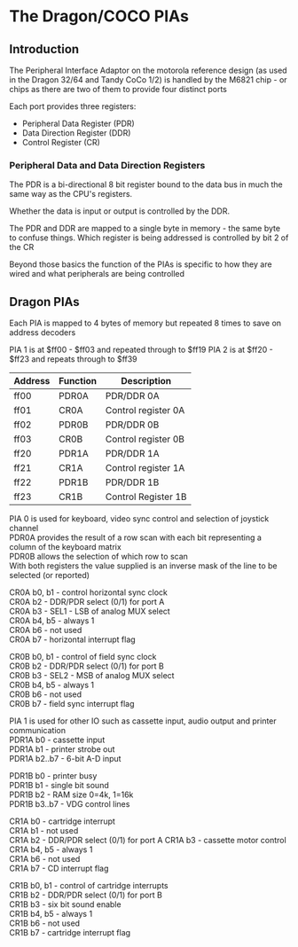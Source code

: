 # The Dragon/COCO PIAs #

## Introduction ##

The Peripheral Interface Adaptor on the motorola reference design
(as used in the Dragon 32/64 and Tandy CoCo 1/2) is handled by
the M6821 chip - or chips as there are two of them to provide
four distinct ports

Each port provides three registers:

* Peripheral Data Register (PDR)
* Data Direction Register (DDR)
* Control Register (CR)

### Peripheral Data and Data Direction Registers ###
The PDR is a bi-directional 8 bit register bound to the data bus in 
much the same way as the CPU's registers.

Whether the data is input or output is controlled by the DDR.

The PDR and DDR are mapped to a single byte in memory - the same byte
to confuse things. Which register is being addressed is controlled by 
bit 2 of the CR

Beyond those basics the function of the PIAs is specific to how they
are wired and what peripherals are being controlled

## Dragon PIAs ##

Each PIA is mapped to 4 bytes of memory but repeated 8 times to save
on address decoders

PIA 1 is at $ff00 - $ff03 and repeated through to $ff19
PIA 2 is at $ff20 - $ff23 and repeats through to $ff39

| Address | Function | Description |
| ------- | -------- | ----------- |
| ff00 | PDR0A | PDR/DDR 0A |
| ff01 | CR0A | Control register 0A |
| ff02 | PDR0B | PDR/DDR 0B |
| ff03 | CR0B | Control register 0B |
| ff20 | PDR1A | PDR/DDR 1A |
| ff21 | CR1A | Control register 1A |
| ff22 | PDR1B | PDR/DDR 1B |
| ff23 | CR1B | Control Register 1B |

PIA 0 is used for keyboard, video sync control and selection 
of joystick channel  
PDR0A provides the result of a row scan with each bit 
representing a column of the keyboard matrix  
PDR0B allows the selection of which row to scan  
With both registers the value supplied is an inverse
mask of the line to be selected (or reported)

CR0A b0, b1 - control horizontal sync clock  
CR0A b2 - DDR/PDR select (0/1) for port A   
CR0A b3 - SEL1 - LSB of analog MUX select  
CR0A b4, b5 - always 1  
CR0A b6 - not used  
CR0A b7 - horizontal interrupt flag  

CR0B b0, b1 - control of field sync clock  
CR0B b2 - DDR/PDR select (0/1) for port B  
CR0B b3 - SEL2 - MSB of analog MUX select  
CR0B b4, b5 - always 1  
CR0B b6 - not used  
CR0B b7 - field sync interrupt flag  

PIA 1 is used for other IO such as cassette input,
audio output and printer communication  
PDR1A b0 - cassette input  
PDR1A b1 - printer strobe out  
PDR1A b2..b7 - 6-bit A-D input  

PDR1B b0 - printer busy  
PDR1B b1 - single bit sound  
PDR1B b2 - RAM size 0=4k, 1=16k  
PDR1B b3..b7 - VDG control lines

CR1A b0 - cartridge interrupt  
CR1A b1 - not used  
CR1A b2 - DDR/PDR select (0/1) for port A
CR1A b3 - cassette motor control  
CR1A b4, b5 - always 1  
CR1A b6 - not used  
CR1A b7 - CD interrupt flag  

CR1B b0, b1 - control of cartridge interrupts  
CR1B b2 - DDR/PDR select (0/1) for port B  
CR1B b3 - six bit sound enable  
CR1B b4, b5 - always 1  
CR1B b6 - not used  
CR1B b7 - cartridge interrupt flag  

